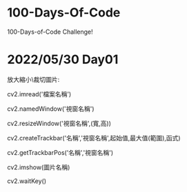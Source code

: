# 100-Days-Of-Code

100-Days-of-Code Challenge!

# 2022/05/30 Day01

放大縮小\裁切圖片:

cv2.imread('檔案名稱')

cv2.namedWindow('視窗名稱')

cv2.resizeWindow('視窗名稱',(寬,高))

cv2.createTrackbar('名稱','視窗名稱',起始值,最大值(範圍),函式)

cv2.getTrackbarPos('名稱','視窗名稱')

cv2.imshow(圖片名稱)

cv2.waitKey()

